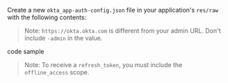 Create a new `okta_app-auth-config.json` file in your application's `res/raw` with the following contents:

> Note: `https://okta.okta.com` is different from your admin URL. Don't include `-admin` in the value.

code sample

> Note: To receive a `refresh_token`, you must include the `offline_access` scope.



